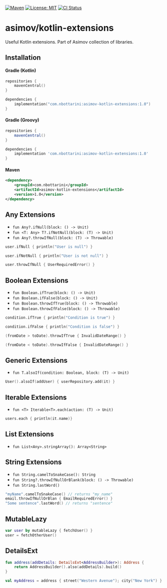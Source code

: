 [![Maven](https://img.shields.io/maven-central/v/com.nbottarini/asimov-kotlin-extensions.svg)](https://search.maven.org/#search%7Cgav%7C1%7Cg%3A%22com.nbottarini%22%20AND%20a%3A%22asimov-kotlin-extensions%22)
[![License: MIT](https://img.shields.io/badge/License-MIT-yellow.svg)](https://opensource.org/licenses/MIT)
[![CI Status](https://github.com/nbottarini/asimov-kotlin-extensions/actions/workflows/gradle.yml/badge.svg?branch=main)](https://github.com/nbottarini/asimov-kotlin-extensions/actions?query=branch%3Amain+workflow%3Aci)

# asimov/kotlin-extensions
Useful Kotlin extensions. Part of Asimov collection of libraries.

## Installation

#### Gradle (Kotlin)

```kotlin
repositories {
    mavenCentral()
}

dependencies {
    implementation("com.nbottarini:asimov-kotlin-extensions:1.0")
}
```

#### Gradle (Groovy)

```groovy
repositories {
    mavenCentral()
}

dependencies {
    implementation 'com.nbottarini:asimov-kotlin-extensions:1.0'
}
```

#### Maven

```xml
<dependency>
    <groupId>com.nbottarini</groupId>
    <artifactId>asimov-kotlin-extensions</artifactId>
    <version>1.0</version>
</dependency>
```

## Any Extensions

- `fun Any?.ifNull(block: () -> Unit)`
- `fun <T: Any> T?.ifNotNull(block: (T) -> Unit)`
- `fun Any?.throwIfNull(block: (T) -> Throwable)`

```kotlin
user.ifNull { println("User is null") }

user.ifNotNull { println("User is not null") }

user.throwIfNull { UserRequiredError() }
```

## Boolean Extensions

- `fun Boolean.ifTrue(block: () -> Unit)`
- `fun Boolean.ifFalse(block: () -> Unit)`
- `fun Boolean.throwIfTrue(block: () -> Throwable)`
- `fun Boolean.throwIfFalse(block: () -> Throwable)`

```kotlin
condition.ifTrue { println("Condition is true") }

condition.ifFalse { println("Condition is false") }

(fromDate > toDate).throwIfTrue { InvalidDateRange() }

(fromDate < toDate).throwIfFalse { InvalidDateRange() }
```

## Generic Extensions

- `fun T.alsoIf(condition: Boolean, block: (T) -> Unit)`

```kotlin
User().alsoIf(addUser) { userRepository.add(it) }
```

## Iterable Extensions

- `fun <T> Iterable<T>.each(action: (T) -> Unit)`

```kotlin
users.each { println(it.name)}
```

## List Extensions

- `fun List<Any>.stringArray(): Array<String>`

## String Extensions

- `fun String.camelToSnakeCase(): String`
- `fun String?.throwIfNullOrBlank(block: () -> Throwable)`
- `fun String.lastWord()`

```kotlin
"myName".camelToSnakeCase() // returns "my_name"
email.throwIfNullOrBlan { EmailRequiredError() }
"Some sentence".lastWord() // returns "sentence"
```

## MutableLazy

```kotlin
var user by mutableLazy { fetchUser() }
user = fetchOtherUser()
```

## DetailsExt

```kotlin
fun address(addDetails: DetailsExt<AddressBuilder>): Address {
    return AddressBuilder().also(addDetails).build()
}

val myAddress = address { street("Western Avenue"); city("New York") }
```
